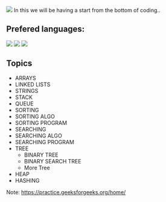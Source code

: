 <img src= 'https://capsule-render.vercel.app/api?type=slice&color=000000&height=150&section=footer&text=Back%20To%20Basics&fontSize=100&animation=blink&fontColor=00FF00' />
In this we will be having a start from the bottom of coding..

## Prefered languages:

<img src= 'https://img.shields.io/badge/C++-v17.0-%3CCOLOR%3E.svg' />  <img src= 'https://img.shields.io/badge/C-v11.0-%3CCOLOR%3E.svg' />  <img src= 'https://img.shields.io/badge/Python-v3.9-%3CCOLOR%3E.svg' />

## Topics 

* ARRAYS
* LINKED LISTS
* STRINGS
* STACK
* QUEUE
* SORTING
 * SORTING ALGO
 * SORTING PROGRAM
* SEARCHING
 * SEARCHING ALGO
 * SEARCHING PROGRAM
* TREE
  * BINARY TREE
  * BINARY SEARCH TREE
  * More Tree
* HEAP
* HASHING

Note: https://practice.geeksforgeeks.org/home/
